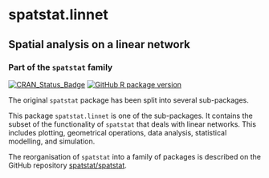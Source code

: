 # spatstat.linnet

## Spatial analysis on a linear network

### Part of the `spatstat` family

[![CRAN_Status_Badge](http://www.r-pkg.org/badges/version/spatstat.linnet)](http://cran.r-project.org/web/packages/spatstat.linnet) 
[![GitHub R package version](https://img.shields.io/github/r-package/v/spatstat/spatstat.linnet)](https://github.com/spatstat/spatstat.linnet)

The original `spatstat` package has been split into several sub-packages.

This package `spatstat.linnet` is one of the sub-packages. 
It contains the subset of the functionality of `spatstat`
that deals with linear networks. This includes
plotting, geometrical operations, data analysis,
statistical modelling, and simulation.

The reorganisation of `spatstat` into a family of packages is described
on the GitHub repository
[spatstat/spatstat](https://github.com/statstat/spatstat).


